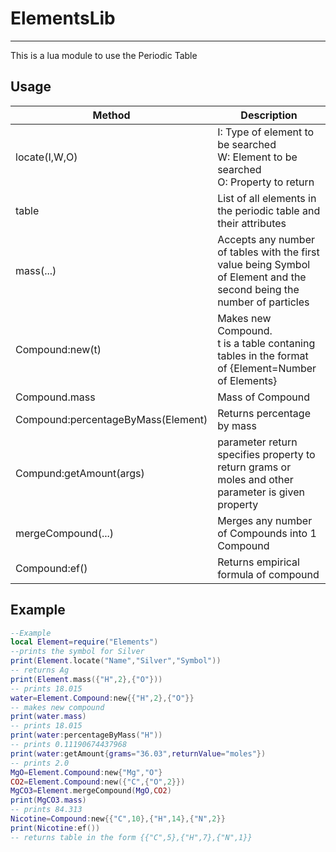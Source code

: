 # ElementsLib

---
This is a lua module to use the Periodic Table

## Usage

|Method                |Description|
| ------------------- |  ---------------------------------------------------- |
|locate(I,W,O)| I: Type of element to be searched </br> W: Element to be searched </br> O: Property to return|
|table|List of all elements in the periodic table and their attributes|
|mass(...)|Accepts any number of tables with the first value being Symbol of Element and the second being the number of particles|
|Compound:new(t)|Makes new Compound. </br> t is a table contaning tables in the format of {Element=Number of Elements}|
|Compound.mass|Mass of Compound|
|Compound:percentageByMass(Element)|Returns percentage by mass |
|Compund:getAmount(args)|parameter return specifies property to return grams or moles and other parameter is given property|
|mergeCompound(...)|Merges any number of Compounds into 1 Compound|
|Compound:ef()|Returns empirical formula of compound|

## Example

```lua
--Example
local Element=require("Elements")
--prints the symbol for Silver
print(Element.locate("Name","Silver","Symbol"))
-- returns Ag
print(Element.mass({"H",2},{"O"}))
-- prints 18.015
water=Element.Compound:new{{"H",2},{"O"}}
-- makes new compound
print(water.mass)
-- prints 18.015
print(water:percentageByMass("H"))
-- prints 0.11190674437968
print(water:getAmount{grams="36.03",returnValue="moles"})
-- prints 2.0
MgO=Element.Compound:new{"Mg","O"}
CO2=Element.Compound:new({"C",{"O",2}})
MgCO3=Element.mergeCompound(MgO,CO2)
print(MgCO3.mass)
-- prints 84.313
Nicotine=Compound:new{{"C",10},{"H",14},{"N",2}}
print(Nicotine:ef())
-- returns table in the form {{"C",5},{"H",7},{"N",1}}
```

